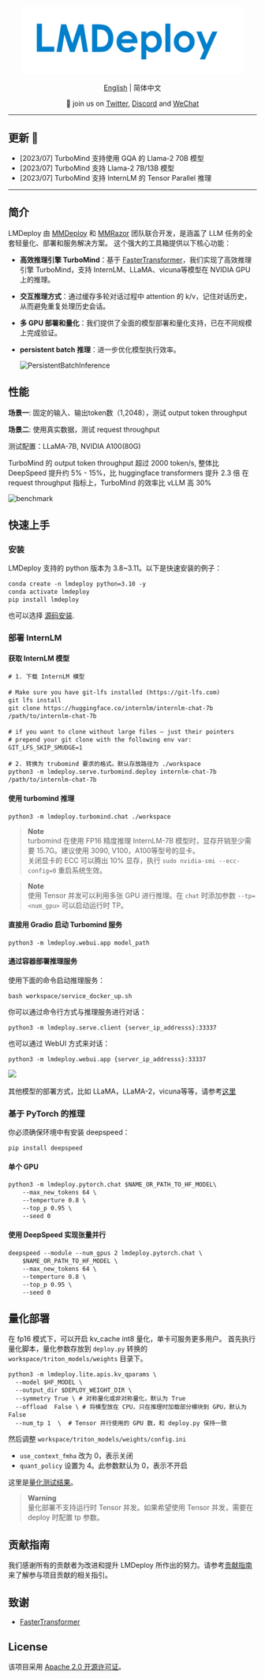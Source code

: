 <div align="center">
  <img src="resources/lmdeploy-logo.png" width="450"/>

[English](README.md) | 简体中文

</div>

<p align="center">
    👋 join us on <a href="https://twitter.com/intern_lm" target="_blank">Twitter</a>, <a href="https://discord.gg/xa29JuW87d" target="_blank">Discord</a> and <a href="https://r.vansin.top/?r=internwx" target="_blank">WeChat</a>
</p>

______________________________________________________________________

## 更新 🎉

- \[2023/07\] TurboMind 支持使用 GQA 的 Llama-2 70B 模型
- \[2023/07\] TurboMind 支持 Llama-2 7B/13B 模型
- \[2023/07\] TurboMind 支持 InternLM 的 Tensor Parallel 推理

______________________________________________________________________

## 简介

LMDeploy 由 [MMDeploy](https://github.com/open-mmlab/mmdeploy) 和 [MMRazor](https://github.com/open-mmlab/mmrazor) 团队联合开发，是涵盖了 LLM 任务的全套轻量化、部署和服务解决方案。
这个强大的工具箱提供以下核心功能：

- **高效推理引擎 TurboMind**：基于 [FasterTransformer](https://github.com/NVIDIA/FasterTransformer)，我们实现了高效推理引擎 TurboMind，支持 InternLM、LLaMA、vicuna等模型在 NVIDIA GPU 上的推理。

- **交互推理方式**：通过缓存多轮对话过程中 attention 的 k/v，记住对话历史，从而避免重复处理历史会话。

- **多 GPU 部署和量化**：我们提供了全面的模型部署和量化支持，已在不同规模上完成验证。

- **persistent batch 推理**：进一步优化模型执行效率。

  ![PersistentBatchInference](https://github.com/InternLM/lmdeploy/assets/67539920/e3876167-0671-44fc-ac52-5a0f9382493e)

## 性能

**场景一**: 固定的输入、输出token数（1,2048），测试 output token throughput

**场景二**: 使用真实数据，测试 request throughput

测试配置：LLaMA-7B, NVIDIA A100(80G)

TurboMind 的 output token throughput 超过 2000 token/s, 整体比 DeepSpeed 提升约 5% - 15%，比 huggingface transformers 提升 2.3 倍
在 request throughput 指标上，TurboMind 的效率比 vLLM 高 30%

![benchmark](https://github.com/InternLM/lmdeploy/assets/4560679/7775c518-608e-4e5b-be73-7645a444e774)

## 快速上手

### 安装
LMDeploy 支持的 python 版本为 3.8~3.11。以下是快速安装的例子：
```shell
conda create -n lmdeploy python=3.10 -y
conda activate lmdeploy
pip install lmdeploy
```
也可以选择 [源码安装](./docs/zh_cn/build.md).

### 部署 InternLM

#### 获取 InternLM 模型

```shell
# 1. 下载 InternLM 模型

# Make sure you have git-lfs installed (https://git-lfs.com)
git lfs install
git clone https://huggingface.co/internlm/internlm-chat-7b /path/to/internlm-chat-7b

# if you want to clone without large files – just their pointers
# prepend your git clone with the following env var:
GIT_LFS_SKIP_SMUDGE=1

# 2. 转换为 trubomind 要求的格式。默认存放路径为 ./workspace
python3 -m lmdeploy.serve.turbomind.deploy internlm-chat-7b /path/to/internlm-chat-7b

```

#### 使用 turbomind 推理

```shell
python3 -m lmdeploy.turbomind.chat ./workspace
```

> **Note**<br />
> turbomind 在使用 FP16 精度推理 InternLM-7B 模型时，显存开销至少需要 15.7G。建议使用 3090, V100，A100等型号的显卡。<br />
> 关闭显卡的 ECC 可以腾出 10% 显存，执行 `sudo nvidia-smi --ecc-config=0` 重启系统生效。

> **Note**<br />
> 使用 Tensor 并发可以利用多张 GPU 进行推理。在 `chat` 时添加参数 `--tp=<num_gpu>` 可以启动运行时 TP。

#### 直接用 Gradio 启动 Turbomind 服务

```shell
python3 -m lmdeploy.webui.app model_path
```

#### 通过容器部署推理服务

使用下面的命令启动推理服务：

```shell
bash workspace/service_docker_up.sh
```

你可以通过命令行方式与推理服务进行对话：

```shell
python3 -m lmdeploy.serve.client {server_ip_addresss}:33337
```

也可以通过 WebUI 方式来对话：

```shell
python3 -m lmdeploy.webui.app {server_ip_addresss}:33337
```

![](https://github.com/InternLM/lmdeploy/assets/67539920/08d1e6f2-3767-44d5-8654-c85767cec2ab)

其他模型的部署方式，比如 LLaMA，LLaMA-2，vicuna等等，请参考[这里](docs/zh_cn/serving.md)

### 基于 PyTorch 的推理

你必须确保环境中有安装 deepspeed：

```
pip install deepspeed
```

#### 单个 GPU

```shell
python3 -m lmdeploy.pytorch.chat $NAME_OR_PATH_TO_HF_MODEL\
    --max_new_tokens 64 \
    --temperture 0.8 \
    --top_p 0.95 \
    --seed 0
```

#### 使用 DeepSpeed 实现张量并行

```shell
deepspeed --module --num_gpus 2 lmdeploy.pytorch.chat \
    $NAME_OR_PATH_TO_HF_MODEL \
    --max_new_tokens 64 \
    --temperture 0.8 \
    --top_p 0.95 \
    --seed 0
```

## 量化部署

在 fp16 模式下，可以开启 kv_cache int8 量化，单卡可服务更多用户。
首先执行量化脚本，量化参数存放到 `deploy.py` 转换的 `workspace/triton_models/weights` 目录下。

```
python3 -m lmdeploy.lite.apis.kv_qparams \
  --model $HF_MODEL \
  --output_dir $DEPLOY_WEIGHT_DIR \
  --symmetry True \ # 对称量化或非对称量化，默认为 True
  --offload  False \ # 将模型放在 CPU，只在推理时加载部分模块到 GPU，默认为 False
  --num_tp 1  \  # Tensor 并行使用的 GPU 数，和 deploy.py 保持一致
```

然后调整 `workspace/triton_models/weights/config.ini`

- `use_context_fmha` 改为 0，表示关闭
- `quant_policy` 设置为 4。此参数默认为 0，表示不开启

这里是[量化测试结果](./docs/zh_cn/quantization.md)。

> **Warning**<br />
> 量化部署不支持运行时 Tensor 并发。如果希望使用 Tensor 并发，需要在 deploy 时配置 tp 参数。

## 贡献指南

我们感谢所有的贡献者为改进和提升 LMDeploy 所作出的努力。请参考[贡献指南](.github/CONTRIBUTING.md)来了解参与项目贡献的相关指引。

## 致谢

- [FasterTransformer](https://github.com/NVIDIA/FasterTransformer)

## License

该项目采用 [Apache 2.0 开源许可证](LICENSE)。
